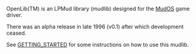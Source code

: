OpenLib(TM) is an LPMud library (mudlib) designed for the [MudOS](https://en.wikipedia.org/wiki/LPMud#Server_software) game driver.

There was an alpha release in late 1996 (v0.1) after which development ceased.

See [GETTING_STARTED](mudlib/GETTING_STARTED) for some instructions on how to use this mudlib.
